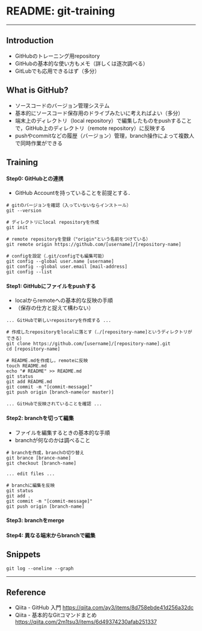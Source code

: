 # README: git-training
---

## Introduction
- GitHubのトレーニング用repository
- GitHubの基本的な使い方もメモ（詳しくは逐次調べる）
- GitLubでも応用できるはず（多分）


## What is GitHub?
- ソースコードのバージョン管理システム
- 基本的にソースコード保存用のドライブみたいに考えればよい（多分）
- 端末上のディレクトリ（local repository）で編集したものをpushすることで，GitHub上のディレクトリ（remote repository）に反映する
- pushやcommitなどの履歴（バージョン）管理，branch操作によって複数人で同時作業ができる


## Training
#### Step0: GitHubとの連携
* GitHub Accountを持っていることを前提とする．

```
# gitのバージョンを確認（入っていないならインストール）
git --version

# ディレクトリにlocal repositoryを作成
git init

# remote repositoryを登録（"origin"という名前をつけている）
git remote origin https://github.com/[username]/[repository-name]

# configを設定（.git/configでも編集可能）
git config --global user.name [username]
git config --global user.email [mail-address]
git config --list
```

#### Step1: GitHubにファイルをpushする
- localからremoteへの基本的な反映の手順
- （保存の仕方と捉えて構わない）

```
... GitHubで新しいrepositoryを作成する ...

# 作成したrepositoryをlocalに落とす（./[repository-name]というディレクトリができる）
git clone https://github.com/[username]/[repository-name].git
cd [repository-name]

# README.mdを作成し，remoteに反映
touch README.md
echo "# README" >> README.md
git status
git add README.md
git commit -m "[commit-message]"
git push origin [branch-name(or master)]

... GitHubで反映されていることを確認 ...
```

#### Step2: branchを切って編集
- ファイルを編集するときの基本的な手順
- branchが何なのかは調べること

```
# branchを作成，branchの切り替え
git brance [brance-name]
git checkout [branch-name]

... edit files ...

# branchに編集を反映
git status
git add .
git commit -m "[commit-message]"
git push origin [branch-name]
```

#### Step3: branchをmerge

#### Step4: 異なる端末からbranchで編集


## Snippets
```
git log --oneline --graph
```

---
## Reference
- Qiita - GitHub 入門
  https://qiita.com/ay3/items/8d758ebde41d256a32dc
- Qiita - 基本的なGitコマンドまとめ
  https://qiita.com/2m1tsu3/items/6d49374230afab251337
